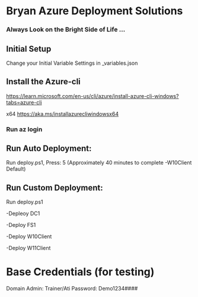 # Bryan Azure Deployment Solutions

### Always Look on the Bright Side of Life ...

## Initial Setup

Change your Initial Variable Settings in _variables.json

## Install the Azure-cli 
https://learn.microsoft.com/en-us/cli/azure/install-azure-cli-windows?tabs=azure-cli

x64
https://aka.ms/installazurecliwindowsx64

### Run az login

## Run Auto Deployment:

Run deploy.ps1, Press: 5 (Approximately 40 minutes to complete -W10Client Default)

## Run Custom Deployment:

Run deploy.ps1

-Depleoy DC1

-Deploy FS1

-Deploy W10Client

-Deploy W11Client


# Base Credentials (for testing)

Domain Admin:
Trainer/Ati
Password: Demo1234####
